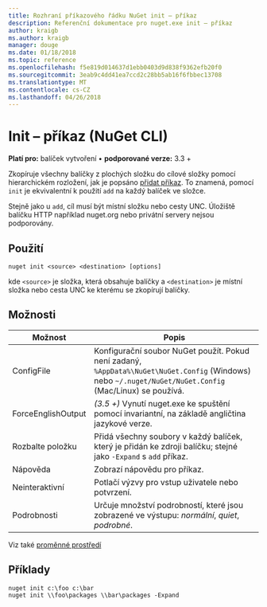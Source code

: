 ```yaml
---
title: Rozhraní příkazového řádku NuGet init – příkaz
description: Referenční dokumentace pro nuget.exe init – příkaz
author: kraigb
ms.author: kraigb
manager: douge
ms.date: 01/18/2018
ms.topic: reference
ms.openlocfilehash: f5e819d014637d1ebb0403d9d838f9362efb20f0
ms.sourcegitcommit: 3eab9c4dd41ea7ccd2c28bb5ab16f6fbbec13708
ms.translationtype: MT
ms.contentlocale: cs-CZ
ms.lasthandoff: 04/26/2018
---
```

# <a name="init-command-nuget-cli"></a>Init – příkaz (NuGet CLI)

**Platí pro:** balíček vytvoření &bullet; **podporované verze:** 3.3 +

Zkopíruje všechny balíčky z plochých složku do cílové složky pomocí hierarchickém rozložení, jak je popsáno [přidat příkaz](cli-ref-add.md). To znamená, pomocí `init` je ekvivalentní k použití `add` na každý balíček ve složce.

Stejně jako u `add`, cíl musí být místní složku nebo cesty UNC. Úložiště balíčku HTTP například nuget.org nebo privátní servery nejsou podporovány.

## <a name="usage"></a>Použití

```cli
nuget init <source> <destination> [options]
```

kde `<source>` je složka, která obsahuje balíčky a `<destination>` je místní složka nebo cesta UNC ke kterému se zkopírují balíčky.

## <a name="options"></a>Možnosti

| Možnost | Popis |
| --- | --- |
| ConfigFile | Konfigurační soubor NuGet použít. Pokud není zadaný, `%AppData%\NuGet\NuGet.Config` (Windows) nebo `~/.nuget/NuGet/NuGet.Config` (Mac/Linux) se používá.|
| ForceEnglishOutput | *(3.5 +)*  Vynutí nuget.exe ke spuštění pomocí invariantní, na základě angličtina jazykové verze. |
| Rozbalte položku | Přidá všechny soubory v každý balíček, který je přidán ke zdroji balíčku; stejné jako `-Expand` s `add` příkaz. |
| Nápověda | Zobrazí nápovědu pro příkaz. |
| Neinteraktivní | Potlačí výzvy pro vstup uživatele nebo potvrzení. |
| Podrobnosti | Určuje množství podrobností, které jsou zobrazené ve výstupu: *normální*, *quiet*, *podrobné*. |

Viz také [proměnné prostředí](cli-ref-environment-variables.md)

## <a name="examples"></a>Příklady

```cli
nuget init c:\foo c:\bar
nuget init \\foo\packages \\bar\packages -Expand
```
